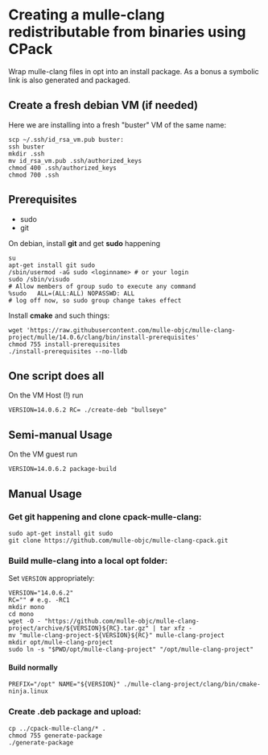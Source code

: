 # Creating a mulle-clang redistributable from binaries using CPack

Wrap mulle-clang files in opt into an install package.
As a bonus a symbolic link is also generated and packaged.

## Create a fresh debian VM (if needed)

Here we are installing into a fresh "buster" VM  of the same name:

```
scp ~/.ssh/id_rsa_vm.pub buster:
ssh buster
mkdir .ssh
mv id_rsa_vm.pub .ssh/authorized_keys
chmod 400 .ssh/authorized_keys
chmod 700 .ssh
```


## Prerequisites

* sudo
* git

On debian, install **git** and get **sudo** happening

```
su
apt-get install git sudo
/sbin/usermod -aG sudo <loginname> # or your login
sudo /sbin/visudo
# Allow members of group sudo to execute any command
%sudo   ALL=(ALL:ALL) NOPASSWD: ALL
# log off now, so sudo group change takes effect
```

Install **cmake** and such things:

```
wget 'https://raw.githubusercontent.com/mulle-objc/mulle-clang-project/mulle/14.0.6/clang/bin/install-prerequisites'
chmod 755 install-prerequisites
./install-prerequisites --no-lldb
```

## One script does all

On the VM Host (!) run

```
VERSION=14.0.6.2 RC= ./create-deb "bullseye"
```


## Semi-manual Usage

On the VM guest run

```
VERSION=14.0.6.2 package-build
```


## Manual Usage

### Get git happening and clone cpack-mulle-clang:

```
sudo apt-get install git sudo
git clone https://github.com/mulle-objc/mulle-clang-cpack.git
```

### Build mulle-clang into a local opt folder:

Set `VERSION` appropriately:

```
VERSION="14.0.6.2"
RC="" # e.g. -RC1
mkdir mono
cd mono
wget -O - "https://github.com/mulle-objc/mulle-clang-project/archive/${VERSION}${RC}.tar.gz" | tar xfz -
mv "mulle-clang-project-${VERSION}${RC}" mulle-clang-project
mkdir opt/mulle-clang-project
sudo ln -s "$PWD/opt/mulle-clang-project" "/opt/mulle-clang-project"
```

####  Build normally

```
PREFIX="/opt" NAME="${VERSION}" ./mulle-clang-project/clang/bin/cmake-ninja.linux
```


### Create .deb package and upload:

```
cp ../cpack-mulle-clang/* .
chmod 755 generate-package
./generate-package
```
